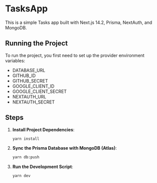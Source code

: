 # TasksApp

This is a simple Tasks app built with Next.js 14.2, Prisma, NextAuth, and MongoDB.

## Running the Project

To run the project, you first need to set up the provider environment variables:

- DATABASE_URL
- GITHUB_ID
- GITHUB_SECRET
- GOOGLE_CLIENT_ID
- GOOGLE_CLIENT_SECRET
- NEXTAUTH_URL
- NEXTAUTH_SECRET

## Steps

1. **Install Project Dependencies**:
   ```bash
   yarn install
   ```

2. **Sync the Prisma Database with MongoDB (Atlas)**:
   ```bash
   yarn db:push
   ```

3. **Run the Development Script**:
   ```bash
   yarn dev
   ```
